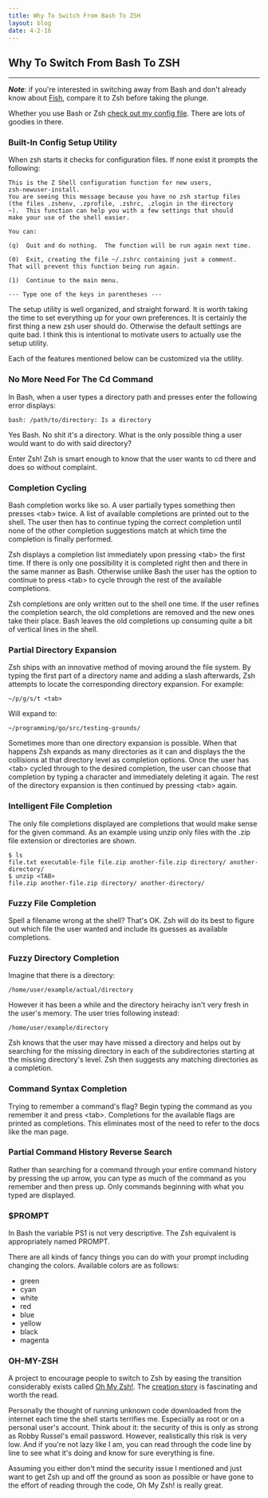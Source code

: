 ```yaml
---
title: Why To Switch From Bash To ZSH
layout: blog
date: 4-2-16
---
```

## Why To Switch From Bash To ZSH
------

_**Note**_: if you're interested in switching away from Bash and don't already know about [Fish](https://fishshell.com/), compare it to Zsh before taking the plunge.

Whether you use Bash or Zsh [check out my config file](https://github.com/spyrosoft/.files/blob/master/.zshrc). There are lots of goodies in there.

### Built-In Config Setup Utility

When zsh starts it checks for configuration files. If none exist it prompts the following:

    This is the Z Shell configuration function for new users,
    zsh-newuser-install.
    You are seeing this message because you have no zsh startup files
    (the files .zshenv, .zprofile, .zshrc, .zlogin in the directory
    ~).  This function can help you with a few settings that should
    make your use of the shell easier.
    
    You can:
    
    (q)  Quit and do nothing.  The function will be run again next time.
    
    (0)  Exit, creating the file ~/.zshrc containing just a comment.
    That will prevent this function being run again.
    
    (1)  Continue to the main menu.
    
    --- Type one of the keys in parentheses ---

The setup utility is well organized, and straight forward. It is worth taking the time to set everything up for your own preferences. It is certainly the first thing a new zsh user should do. Otherwise the default settings are quite bad. I think this is intentional to motivate users to actually use the setup utility.

Each of the features mentioned below can be customized via the utility.


### No More Need For The Cd Command

In Bash, when a user types a directory path and presses enter the following error displays:

    bash: /path/to/directory: Is a directory

Yes Bash. No shit it's a directory. What is the only possible thing a user would want to do with said directory?

Enter Zsh! Zsh is smart enough to know that the user wants to cd there and does so without complaint.


### Completion Cycling

Bash completion works like so. A user partially types something then presses \<tab> twice. A list of available completions are printed out to the shell. The user then has to continue typing the correct completion until none of the other completion suggestions match at which time the completion is finally performed.

Zsh displays a completion list immediately upon pressing \<tab> the first time. If there is only one possibility it is completed right then and there in the same manner as Bash. Otherwise unlike Bash the user has the option to continue to press \<tab> to cycle through the rest of the available completions.

Zsh completions are only written out to the shell one time. If the user refines the completion search, the old completions are removed and the new ones take their place. Bash leaves the old completions up consuming quite a bit of vertical lines in the shell.


### Partial Directory Expansion

Zsh ships with an innovative method of moving around the file system. By typing the first part of a directory name and adding a slash afterwards, Zsh attempts to locate the corresponding directory expansion. For example:

    ~/p/g/s/t <tab>

Will expand to:

    ~/programming/go/src/testing-grounds/

Sometimes more than one directory expansion is possible. When that happens Zsh expands as many directories as it can and displays the the collisions at that directory level as completion options. Once the user has \<tab> cycled through to the desired completion, the user can choose that completion by typing a character and immediately deleting it again. The rest of the directory expansion is then continued by pressing \<tab> again.


### Intelligent File Completion

The only file completions displayed are completions that would make sense for the given command. As an example using unzip only files with the .zip file extension or directories are shown.

    $ ls
	file.txt executable-file file.zip another-file.zip directory/ another-directory/
	$ unzip <TAB>
	file.zip another-file.zip directory/ another-directory/


### Fuzzy File Completion

Spell a filename wrong at the shell? That's OK. Zsh will do its best to figure out which file the user wanted and include its guesses as available completions.


### Fuzzy Directory Completion

Imagine that there is a directory:

    /home/user/example/actual/directory

However it has been a while and the directory heirachy isn't very fresh in the user's memory. The user tries following instead:

    /home/user/example/directory

Zsh knows that the user may have missed a directory and helps out by searching for the missing directory in each of the subdirectories starting at the missing directory's level. Zsh then suggests any matching directories as a completion.


### Command Syntax Completion

Trying to remember a command's flag? Begin typing the command as you remember it and press \<tab>. Completions for the available flags are printed as completions. This eliminates most of the need to refer to the docs like the man page.


### Partial Command History Reverse Search

Rather than searching for a command through your entire command history by pressing the up arrow, you can type as much of the command as you remember and then press up. Only commands beginning with what you typed are displayed.


### $PROMPT

In Bash the variable PS1 is not very descriptive. The Zsh equivalent is appropriately named PROMPT.

There are all kinds of fancy things you can do with your prompt including changing the colors. Available colors are as follows:

* green
* cyan
* white
* red
* blue
* yellow
* black
* magenta


### OH-MY-ZSH

A project to encourage people to switch to Zsh by easing the transition considerably exists called [Oh My Zsh!](https://github.com/robbyrussell/oh-my-zsh). The [creation story](https://medium.com/@robbyrussell/d-oh-my-zsh-af99ca54212c) is fascinating and worth the read.

Personally the thought of running unknown code downloaded from the internet each time the shell starts terrifies me. Especially as root or on a personal user's account. Think about it: the security of this is only as strong as Robby Russel's email password. However, realistically this risk is very low. And if you're not lazy like I am, you can read through the code line by line to see what it's doing and know for sure everything is fine.

Assuming you either don't mind the security issue I mentioned and just want to get Zsh up and off the ground as soon as possible or have gone to the effort of reading through the code, Oh My Zsh! is really great.